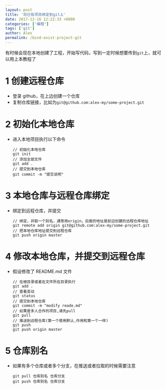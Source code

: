 ```yaml
---
layout: post
title: '将已有项目绑定到git上'
date: 2017-12-16 12:22:33 +0800
categories: ['编程']
tags: ['git']
author: Alex
permalink: /bind-exist-project-git
---
```


有时候会现在本地创建了工程，开始写代码，写到一定时候想要传到`git`上，就可以用上本教程了

# 1 创建远程仓库

- 登录 github，在上边创建一个仓库
- 复制仓库链接，比如为`git@github.com:alex-my/some-project.git`

# 2 初始化本地仓库

- 进入本地项目执行以下命令

  ```text
  // 初始化本地仓库
  git init
  // 添加全部文件
  git add .
  // 提交到本地仓库
  git commit -m "提交说明"
  ```

# 3 本地仓库与远程仓库绑定

- 绑定到远程仓库，并提交

  ```text
  // 绑定，并取一个别名，通常用origin，后面的地址是前边创建的远程仓库地址
  git remote add origin git@github.com:alex-my/some-project.git
  // 把本地仓库地址提交到远程仓库
  git push origin master
  ```

# 4 修改本地仓库，并提交到远程仓库

- 假设修改了 README.md 文件

  ```text
  // 在根目录或者在文件所在目录执行
  git add .
  // 查看变动
  git status
  // 提交到本地仓库
  git commit -m "modify reade.md"
  // 如果是多人合作的项目,请先pull
  git pull
  // 推送到远程仓库(第一个使用默认,作用和第一个一样)
  git push
  git push origin master
  ```

# 5 仓库别名

- 如果有多个仓库或者多个分支，在推送或者拉取的时候需要注意

  ```text
  git pull 仓库别名 仓库分支
  git push 仓库别名 仓库分支
  ```
